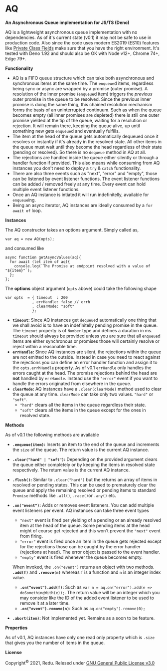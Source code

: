 # AQ

**An Asynchronous Queue implementation for JS/TS (Deno)**

AQ is a lightweight asynchronous queue implementation with no dependencies. As of it's current state (v0.1) it may not be safe to use in production code. Also since the code uses modern ES2019 (ES10) features like [Private Class Fields](https://developer.mozilla.org/en-US/docs/Web/JavaScript/Reference/Classes/Private_class_fields) make sure that you have the right environment. It's tested with Deno 1.92 and should also be OK with Node v12+, Chrome 74+, Edge 79+.

**Functionality**

- AQ is a FIFO queue structure which can take both asynchronous and synchronous items at the same time. The `enqueue`d items, regardless being sync or async are wrapped by a promise (outer promise). A resolution of the inner promise (`enqueue`d item) triggers the *previous* outer promise in the queue to be resolved. Since the previous inner promise is doing the same thing, this chained resolution mechanism forms the basis of an uninterrupted continuum. Such as when the queue becomes empty (all inner promises are depleted) there is still one outer promise yielded at the tip of the queue, waiting for a resolution or rejection. It will remain there, keeping the queue alive,  up until something new gets `enqueue`d and eventually fulfills.
- The item at the head of the queue gets automatically dequeued once it resolves or instantly if it's already in the resolved state. All other items in the queue must wait until they become the head regardless of their state (pending or resolved). So there is no  `dequeue` method in AQ at all.
- The rejections are handled inside the queue either silently or through a handler function if provided. This also means while consuming from AQ instances you don't need to deploy a `try` & `catch` functionality.
- There are also three events such as "next", "error" and "empty", those can be listened by event listener functions. The event listener functions can be added / removed freely at any time. Every event can hold multiple event listener functions.
- Once an AQ instance is intiated it will run indefinitelly, available for `enqueue`ing.
- Being an async iterator, AQ instances are ideally consumed by a `for await of` loop.

**Instances**

The AQ constructor takes an options argument. Simply called as,

    var aq = new AQ(opts);

and consumed like

	async function getAsyncValues(aq){
	  for await (let item of aq){
	    console.log(`The Promise at endpoint resolved with a value of "${item}"`);
	  };
	};

The **options** object argument (`opts` above) could take the following shape

    var opts  = { timeout  : 200
                , errHandle: false // errh
                , clearMode: "soft"
                };

- **`timeout`:** Since AQ instances get `dequeue`d automatically one thing that we shall avoid is to have an indefinitelly pending promise in the queue. The `timeout` property is of `Number` type and defines a duration in ms. `timeout` should always be provided unless you are sure that all `enqueue`d items are either synchronous or promises those will certainly resolve or reject within a reasonable time.
- **`errHandle`:** Since AQ instances are silent, the rejections within the queue are not emitted to the outside. Instead in case you need to react against the rejections you can define an error handler function and assign it to the `opts.errhHandle` property. As of v0.1 `errHandle` only handles the errors caught at the head. The promise rejections behind the head are **not** handled by `errHandle`. Instead use the `"error"` event if you want to handle the errors originated from elsewhere in the queue.
- **`clearMode`:** AQ instances have a `.clear(clearMode)` method used to clear the queue at any time. `clearMode` can take only two values. `"hard"` or `"soft"`.
    - `"hard"` clears all the items in the queue regardless their state.
    - `"soft"` clears all the items in the queue except for the ones in resolved state.

**Methods**

As of v0.1 the following methods are available

- **`.enqueue(item)`:** Inserts an item to the end of the queue and increments the `size` of the queue. The return value is the current AQ instance.
- **`.clear("hard" | "soft")`:** Depending on the provided argument clears the queue either completely or by keeping the items in resolved state respectively. The return value is the current AQ instance.
- **`.flush()`:** Similar to `.clear("hard")` but the returns an array of items in resolved or pending states. This can be used to prematurely clear the queue and apply the remaining resolved or pending items to standard `Promise` methods like `.all()`, `.race()`or `.any()` etc.
- **`.on("event")`:** Adds or removes event listeners. You can add multiple event listeners per event. AQ instances can take three event types
    - `"next"` event is fired per yielding of a pending or an already resolved item at the head of the queue. Some pending items at the head might of course get rejected and this won't prevent the `"next"` event from firing.
    - `"error"` event is fired once an item in the queue gets rejected except for the rejections those can be caught by the error handler (rejections at head). The error object is passed to the event handler.
    - `"empty"` event is fired whenever the queue becomes empty.

    When invoked, the `.on("event")` returns an object with two methods. **`.add(f)`** and **`.remove(n)`** whereas `f` is a function and `n` is an integer index value.

    - **`.on("event").add(f)`:** Such as `var n = aq.on("error").add(e => doSomethingWith(e));`. The return value will be an integer which you may consider like the ID of the added event listener to be used to remove it at a later time.
    - **`.on("event").remove(n)`:** Such as `aq.on("empty").remove(0);`

- **`.abort(item)`:** Not implemented yet. Remains as a soon to be feature.

**Properties**

As of v0.1, AQ instances have only one read only property which is `.size` that gives you the number of items in the queue.

**License**

Copyright<sup>©</sup> 2021, Redu. Relesed under [GNU General Public License v3.0](https://choosealicense.com/licenses/gpl-3.0/)